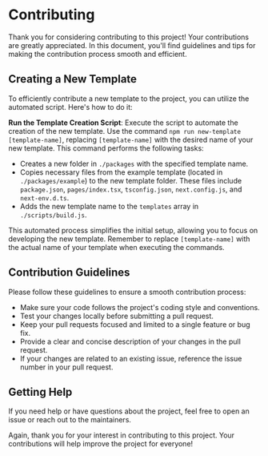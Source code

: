 # Contributing

Thank you for considering contributing to this project! Your contributions are greatly appreciated. In this document, you'll find guidelines and tips for making the contribution process smooth and efficient.

## Creating a New Template

To efficiently contribute a new template to the project, you can utilize the automated script. Here's how to do it:

**Run the Template Creation Script**: Execute the script to automate the creation of the new template. Use the command `npm run new-template [template-name]`, replacing `[template-name]` with the desired name of your new template. This command performs the following tasks:

- Creates a new folder in `./packages` with the specified template name.
- Copies necessary files from the example template (located in `./packages/example`) to the new template folder. These files include `package.json`, `pages/index.tsx`, `tsconfig.json`, `next.config.js`, and `next-env.d.ts`.
- Adds the new template name to the `templates` array in `./scripts/build.js`.

This automated process simplifies the initial setup, allowing you to focus on developing the new template. Remember to replace `[template-name]` with the actual name of your template when executing the commands.

## Contribution Guidelines

Please follow these guidelines to ensure a smooth contribution process:

- Make sure your code follows the project's coding style and conventions.
- Test your changes locally before submitting a pull request.
- Keep your pull requests focused and limited to a single feature or bug fix.
- Provide a clear and concise description of your changes in the pull request.
- If your changes are related to an existing issue, reference the issue number in your pull request.

## Getting Help

If you need help or have questions about the project, feel free to open an issue or reach out to the maintainers.

Again, thank you for your interest in contributing to this project. Your contributions will help improve the project for everyone!
